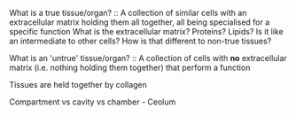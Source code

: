 What is a true tissue/organ? :: A collection of similar cells with an extracellular matrix holding them all together, all being specialised for a specific function 
	What is the extracellular matrix?
		Proteins? Lipids?
		Is it like an intermediate to other cells?
			How is that different to non-true tissues?

What is an 'untrue' tissue/organ? :: A collection of cells with **no** extracellular matrix (i.e. nothing holding them together) that perform a function 

Tissues are held together by collagen

Compartment vs cavity vs chamber
	- Ceolum